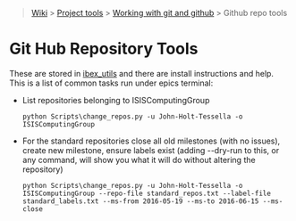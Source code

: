 > [Wiki](Home) > [Project tools](Project-tools) > [Working with git and github](Working-with-git-and-github) > Github repo tools

# Git Hub Repository Tools

These are stored in [ibex_utils](https://github.com/ISISComputingGroup/ibex_utils) and there are install instructions and help. This is a list of common tasks run under epics terminal:

* List repositories belonging to ISISComputingGroup

   `python Scripts\change_repos.py -u John-Holt-Tessella -o ISISComputingGroup`

* For the standard repositories close all old milestones (with no issues), create new milestone, ensure labels exist (adding --dry-run to this, or any command, will show you what it will do without altering the repository)
 
     `python Scripts\change_repos.py -u John-Holt-Tessella -o ISISComputingGroup --repo-file standard_repos.txt --label-file standard_labels.txt --ms-from 2016-05-19 --ms-to 2016-06-15 --ms-close`


